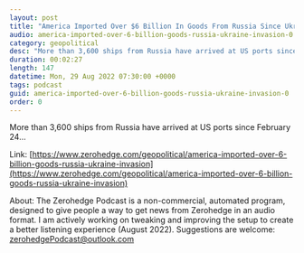 ```yaml
---
layout: post
title: "America Imported Over $6 Billion In Goods From Russia Since Ukraine Invasion"
audio: america-imported-over-6-billion-goods-russia-ukraine-invasion-0
category: geopolitical
desc: "More than 3,600 ships from Russia have arrived at US ports since February 24..."
duration: 00:02:27
length: 147
datetime: Mon, 29 Aug 2022 07:30:00 +0000
tags: podcast
guid: america-imported-over-6-billion-goods-russia-ukraine-invasion-0
order: 0
---
```

More than 3,600 ships from Russia have arrived at US ports since February 24...

Link: [https://www.zerohedge.com/geopolitical/america-imported-over-6-billion-goods-russia-ukraine-invasion](https://www.zerohedge.com/geopolitical/america-imported-over-6-billion-goods-russia-ukraine-invasion)

About: The Zerohedge Podcast is a non-commercial, automated program, designed to give people a way to get news from Zerohedge in an audio format.  I am actively working on tweaking and improving the setup to create a better listening experience (August 2022).  Suggestions are welcome: [zerohedgePodcast@outlook.com](mailto:zerohedgePodcast@outlook.com)